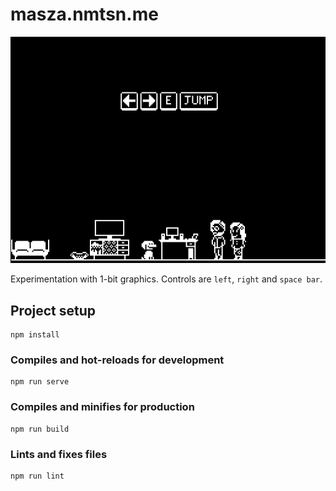 # masza.nmtsn.me

<p align="center">
  <img alt="Animation test" src="images/masza_test1.gif"/>
</p>

Experimentation with 1-bit graphics. Controls are `left`, `right` and `space bar`.

## Project setup
```
npm install
```

### Compiles and hot-reloads for development
```
npm run serve
```

### Compiles and minifies for production
```
npm run build
```

### Lints and fixes files
```
npm run lint
```
